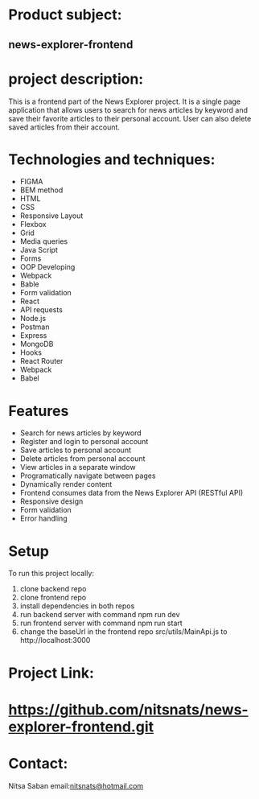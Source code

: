 # Product subject:

## news-explorer-frontend


# project description:
This is a frontend part of the News Explorer project. It is a single page application that allows users to search for news articles by keyword and save their favorite articles to their personal account. User can also delete saved articles from their account.


# Technologies and techniques:
*  FIGMA
*  BEM method
*  HTML
*  CSS
*  Responsive Layout
*  Flexbox
*  Grid
*  Media queries
*  Java Script
*  Forms
*  OOP Developing
*  Webpack
*  Bable
*  Form validation
*  React
*  API requests
*  Node.js 
*  Postman
*  Express
*  MongoDB
*  Hooks
*  React Router
*  Webpack
*  Babel

# Features
*  Search for news articles by keyword
*  Register and login to personal account
*  Save articles to personal account
*  Delete articles from personal account
*  View articles in a separate window
*  Programatically navigate between pages
*  Dynamically render content
*  Frontend consumes data from the News Explorer API (RESTful API)
*  Responsive design
*  Form validation
*  Error handling

# Setup
  To run this project locally:

1. clone backend repo
2. clone frontend repo
3. install dependencies in both repos
4. run backend server with command npm run dev
5. run frontend server with command npm run start
6. change the baseUrl in the frontend repo src/utils/MainApi.js to http://localhost:3000



# Project Link:
  # https://github.com/nitsnats/news-explorer-frontend.git

  
# Contact:
Nitsa Saban email:nitsnats@hotmail.com 
